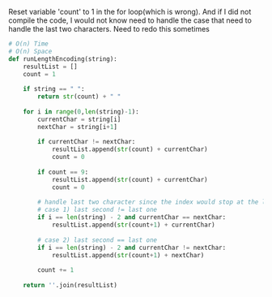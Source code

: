 Reset variable 'count' to 1 in the for loop(which is wrong). And if I did not compile the code, I would not know need to handle the case that need to handle 
the last two characters. Need to redo this sometimes


```python
# O(n) Time
# O(n) Space
def runLengthEncoding(string):
	resultList = []
	count = 1
	
	if string == " ":
		return str(count) + " "
	
	for i in range(0,len(string)-1):
		currentChar = string[i]
		nextChar = string[i+1]
		
		if currentChar != nextChar:
			resultList.append(str(count) + currentChar) 
			count = 0
	
		if count == 9:
			resultList.append(str(count) + currentChar)
			count = 0
			
		# handle last two character since the index would stop at the last second position of string
		# case 1) last second != last one 
		if i == len(string) - 2 and currentChar == nextChar: 
			resultList.append(str(count+1) + currentChar)
			
		# case 2) last second == last one
		if i == len(string) - 2 and currentChar != nextChar: 
			resultList.append(str(count+1) + nextChar)
		
		count += 1
		
	return ''.join(resultList)
```
